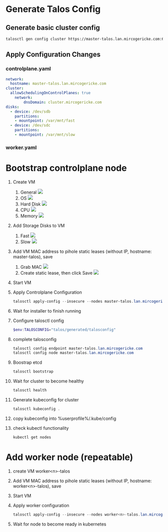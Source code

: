 # Generate Talos Config

## Generate basic cluster config

```bash
talosctl gen config cluster https://master-talos.lan.mircogericke.com:6443 --output-dir ./talos/generated
```

## Apply Configuration Changes

### controlplane.yaml

```yaml
network:
  hostname: master-talos.lan.mircogericke.com
cluster:
  allowSchedulingOnControlPlanes: true
	network:
		dnsDomain: cluster.mircogericke.com
disks:
  - device: /dev/sdb
    partitions:
    - mountpoint: /var/mnt/fast
  - device: /dev/sdc
    partitions:
    - mountpoint: /var/mnt/slow
```

### worker.yaml

# Bootstrap controlplane node

1. Create VM
	1. General
		![](https://i.imgur.com/nWwvtkB.png)
	1. OS
		![](https://i.imgur.com/5kHgLST.png)
	1. Hard Disk
		![](https://i.imgur.com/McGvxl7.png)
	1. CPU
		![](https://i.imgur.com/9h9Bift.png)
	1. Memory
		![](https://i.imgur.com/4CqbfoY.png)

1. Add Storage Disks to VM
	1. Fast
		![](https://i.imgur.com/pYtzedd.png)
	1. Slow
		![](https://i.imgur.com/21Yvcvm.png)

1. Add VM MAC address to pihole static leases (without IP, hostname: master-talos), save
	1. Grab MAC
		![](https://i.imgur.com/nNqoDmy.png)
	1. Create static lease, then click Save
		![](https://i.imgur.com/TtKQOk0.png)


1. Start VM

1. Apply Controlplane Configuration
	```powershell
	talosctl apply-config --insecure --nodes master-talos.lan.mircogericke.com --file talos/generated/controlplane.yaml
	```

1. Wait for installer to finish running

1. Configure talosctl config
	```powershell
	$env:TALOSCONFIG="talos/generated/talosconfig"
	```

1. complete talosconfig
	```powershell
	talosctl config endpoint master-talos.lan.mircogericke.com
	talosctl config node master-talos.lan.mircogericke.com
	```

1. Boostrap etcd
	```powershell
	talosctl bootstrap
	```

1. Wait for cluster to become healthy
	```powershell
	talosctl health
	```
1. Generate kubeconfig for cluster
	```powershell
	talosctl kubeconfig .
	```

1. copy kubeconfig into %userprofile%/.kube/config

1. check kubectl functionality
	```powershell
	kubectl get nodes
	```

# Add worker node (repeatable)

1. create VM worker&lt;n&gt;-talos
1. Add VM MAC address to pihole static leases (without IP, hostname: worker&lt;n&gt;-talos), save
1. Start VM
1. Apply worker configuration
	```powershell
	talosctl apply-config --insecure --nodes worker<n>-talos.lan.mircogericke.com --file config/worker.yaml
	```

1. Wait for node to become ready in kubernetes